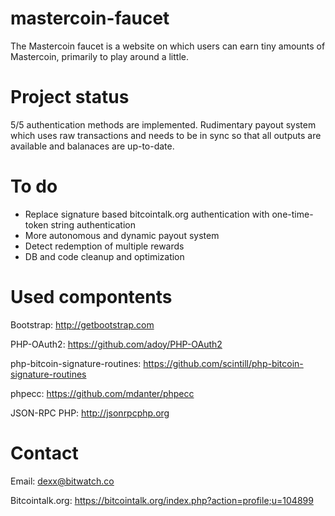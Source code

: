 mastercoin-faucet
=================
The Mastercoin faucet is a website on which users can earn 
tiny amounts of Mastercoin, primarily to play around a little.

Project status
=================
5/5 authentication methods are implemented. Rudimentary payout
system which uses raw transactions and needs to be in sync so
that all outputs are available and balanaces are up-to-date.

To do
=================
- Replace signature based bitcointalk.org authentication with
  one-time-token string authentication  
- More autonomous and dynamic payout system
- Detect redemption of multiple rewards
- DB and code cleanup and optimization

Used compontents
=================
Bootstrap:
http://getbootstrap.com

PHP-OAuth2:
https://github.com/adoy/PHP-OAuth2

php-bitcoin-signature-routines:
https://github.com/scintill/php-bitcoin-signature-routines

phpecc:
https://github.com/mdanter/phpecc

JSON-RPC PHP:
http://jsonrpcphp.org

Contact
=================
Email:
dexx@bitwatch.co

Bitcointalk.org:
https://bitcointalk.org/index.php?action=profile;u=104899
